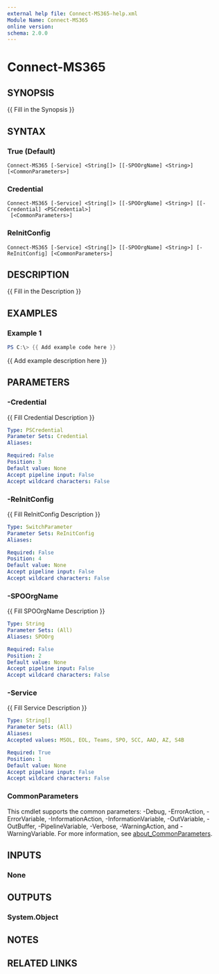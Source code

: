 ```yaml
---
external help file: Connect-MS365-help.xml
Module Name: Connect-MS365
online version:
schema: 2.0.0
---
```


# Connect-MS365

## SYNOPSIS
{{ Fill in the Synopsis }}

## SYNTAX

### True (Default)
```
Connect-MS365 [-Service] <String[]> [[-SPOOrgName] <String>] [<CommonParameters>]
```

### Credential
```
Connect-MS365 [-Service] <String[]> [[-SPOOrgName] <String>] [[-Credential] <PSCredential>]
 [<CommonParameters>]
```

### ReInitConfig
```
Connect-MS365 [-Service] <String[]> [[-SPOOrgName] <String>] [-ReInitConfig] [<CommonParameters>]
```

## DESCRIPTION
{{ Fill in the Description }}

## EXAMPLES

### Example 1
```powershell
PS C:\> {{ Add example code here }}
```

{{ Add example description here }}

## PARAMETERS

### -Credential
{{ Fill Credential Description }}

```yaml
Type: PSCredential
Parameter Sets: Credential
Aliases:

Required: False
Position: 3
Default value: None
Accept pipeline input: False
Accept wildcard characters: False
```

### -ReInitConfig
{{ Fill ReInitConfig Description }}

```yaml
Type: SwitchParameter
Parameter Sets: ReInitConfig
Aliases:

Required: False
Position: 4
Default value: None
Accept pipeline input: False
Accept wildcard characters: False
```

### -SPOOrgName
{{ Fill SPOOrgName Description }}

```yaml
Type: String
Parameter Sets: (All)
Aliases: SPOOrg

Required: False
Position: 2
Default value: None
Accept pipeline input: False
Accept wildcard characters: False
```

### -Service
{{ Fill Service Description }}

```yaml
Type: String[]
Parameter Sets: (All)
Aliases:
Accepted values: MSOL, EOL, Teams, SPO, SCC, AAD, AZ, S4B

Required: True
Position: 1
Default value: None
Accept pipeline input: False
Accept wildcard characters: False
```

### CommonParameters
This cmdlet supports the common parameters: -Debug, -ErrorAction, -ErrorVariable, -InformationAction, -InformationVariable, -OutVariable, -OutBuffer, -PipelineVariable, -Verbose, -WarningAction, and -WarningVariable. For more information, see [about_CommonParameters](http://go.microsoft.com/fwlink/?LinkID=113216).

## INPUTS

### None

## OUTPUTS

### System.Object
## NOTES

## RELATED LINKS
